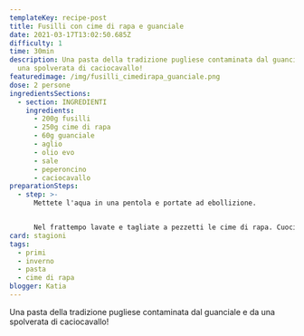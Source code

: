 ```yaml
---
templateKey: recipe-post
title: Fusilli con cime di rapa e guanciale
date: 2021-03-17T13:02:50.685Z
difficulty: 1
time: 30min
description: Una pasta della tradizione pugliese contaminata dal guanciale e da
  una spolverata di caciocavallo!
featuredimage: /img/fusilli_cimedirapa_guanciale.png
dose: 2 persone
ingredientsSections:
  - section: INGREDIENTI
    ingredients:
      - 200g fusilli
      - 250g cime di rapa
      - 60g guanciale
      - aglio
      - olio evo
      - sale
      - peperoncino
      - caciocavallo
preparationSteps:
  - step: >-
      Mettete l'aqua in una pentola e portate ad ebollizione.


      Nel frattempo lavate e tagliate a pezzetti le cime di rapa. Cuocietele in un wok per circa 10 minuti. Una volta morbide, se necessario strizzatele e fatele insaporire in una padella con olio, uno spicchio d'aglio schiacciato e se gradite peperoncino.
card: stagioni
tags:
  - primi
  - inverno
  - pasta
  - cime di rapa
blogger: Katia
---
```

Una pasta della tradizione pugliese contaminata dal guanciale e da una spolverata di caciocavallo!